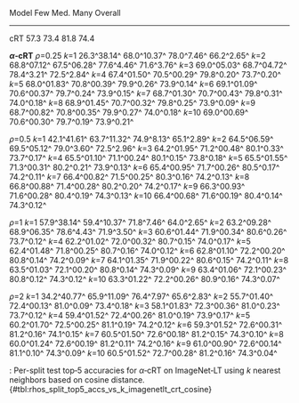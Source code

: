 Model                         Few            Med.            Many         Overall
-----------------  --------------  --------------  --------------  --------------
cRT                          57.3            73.4            81.8            74.4
<!--  -->
**_α_‑cRT**
_ρ_=0.25
_k_=1                 26.3^38.14^     68.0^10.37^      78.0^7.46^      66.2^2.65^
_k_=2                 68.8^07.12^     67.5^06.28^      77.6^4.46^      71.6^3.76^
_k_=3                 69.0^05.03^     68.7^04.72^      78.4^3.21^      72.5^2.84^
_k_=4                 67.4^01.50^     70.5^00.29^      79.8^0.20^      73.7^0.20^
_k_=5                 68.0^01.83^     70.8^00.39^      79.9^0.26^      73.9^0.14^
_k_=6                 69.1^01.09^     70.6^00.37^      79.7^0.24^      73.9^0.15^
_k_=7                 68.7^01.30^     70.7^00.43^      79.8^0.31^      74.0^0.18^
_k_=8                 68.9^01.45^     70.7^00.32^      79.8^0.25^      73.9^0.09^
_k_=9                 68.7^00.82^     70.8^00.35^      79.9^0.27^      74.0^0.18^
_k_=10                69.0^00.69^     70.6^00.30^      79.7^0.19^      73.9^0.21^
<!--  -->
_ρ_=0.5
_k_=1                 42.1^41.61^     63.7^11.32^      74.9^8.13^      65.1^2.89^
_k_=2                 64.5^06.59^     69.5^05.12^      79.0^3.60^      72.5^2.96^
_k_=3                 64.2^01.95^     71.2^00.48^      80.1^0.33^      73.7^0.17^
_k_=4                 65.5^01.10^     71.1^00.24^      80.1^0.15^      73.8^0.18^
_k_=5                 65.5^01.55^     71.3^00.31^      80.2^0.21^      73.9^0.13^
_k_=6                 65.4^00.95^     71.7^00.26^      80.5^0.17^      74.2^0.11^
_k_=7                 66.4^00.82^     71.5^00.25^      80.3^0.16^      74.2^0.13^
_k_=8                 66.8^00.88^     71.4^00.28^      80.2^0.20^      74.2^0.17^
_k_=9                 66.3^00.93^     71.6^00.28^      80.4^0.19^      74.3^0.13^
_k_=10                66.4^00.68^     71.6^00.19^      80.4^0.14^      74.3^0.12^
<!--  -->
_ρ_=1
_k_=1                 57.9^38.14^     59.4^10.37^      71.8^7.46^      64.0^2.65^
_k_=2                 63.2^09.28^     68.9^06.35^      78.6^4.43^      71.9^3.50^
_k_=3                 60.6^01.44^     71.9^00.34^      80.6^0.26^      73.7^0.12^
_k_=4                 62.2^01.02^     72.0^00.32^      80.7^0.15^      74.0^0.17^
_k_=5                 62.4^01.48^     71.8^00.25^      80.7^0.16^      74.0^0.12^
_k_=6                 62.8^01.10^     72.2^00.20^      80.8^0.14^      74.2^0.09^
_k_=7                 64.1^01.35^     71.9^00.22^      80.6^0.15^      74.2^0.11^
_k_=8                 63.5^01.03^     72.1^00.20^      80.8^0.14^      74.3^0.09^
_k_=9                 63.4^01.06^     72.1^00.23^      80.8^0.12^      74.3^0.12^
_k_=10                63.3^01.22^     72.2^00.26^      80.9^0.16^      74.3^0.07^
<!--  -->
_ρ_=2
_k_=1                 34.2^40.77^     65.9^11.09^      76.4^7.97^      65.6^2.83^
_k_=2                 55.7^01.40^     72.4^00.13^      81.0^0.09^      73.4^0.18^
_k_=3                 58.1^01.83^     72.3^00.36^      81.0^0.23^      73.7^0.12^
_k_=4                 59.4^01.52^     72.4^00.26^      81.0^0.19^      73.9^0.17^
_k_=5                 60.2^01.70^     72.5^00.25^      81.1^0.19^      74.2^0.12^
_k_=6                 59.3^01.52^     72.6^00.31^      81.2^0.16^      74.1^0.15^
_k_=7                 60.5^01.50^     72.6^00.18^      81.2^0.15^      74.3^0.10^
_k_=8                 60.0^01.24^     72.6^00.19^      81.2^0.11^      74.2^0.16^
_k_=9                 61.0^00.90^     72.6^00.14^      81.1^0.10^      74.3^0.09^
_k_=10                60.5^01.52^     72.7^00.28^      81.2^0.16^      74.3^0.04^

: Per-split test top‑5 accuracies for _α_‑cRT on ImageNet‑LT using _k_ nearest neighbors based on cosine distance. {#tbl:rhos_split_top5_accs_vs_k_imagenetlt_crt_cosine}
